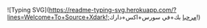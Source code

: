 ![Typing SVG](https://readme-typing-svg.herokuapp.com/?lines=Welcome+To+Source+Xdark!;مرحبا بك+في سورس+اكس+دارك!)
</p>
